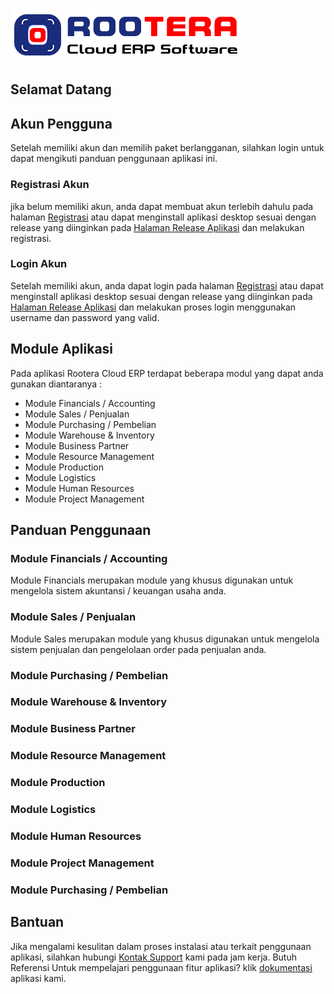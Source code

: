 ![Image](https://raw.githubusercontent.com/rooteracloud/desktop-app/gh-pages/logo.png)

## Selamat Datang

## Akun Pengguna
Setelah memiliki akun dan memilih paket berlangganan, silahkan login untuk dapat mengikuti panduan penggunaan aplikasi ini.

### Registrasi Akun
jika belum memiliki akun, anda dapat membuat akun terlebih dahulu pada halaman [Registrasi](https://cloud.rootera.co.id/register) atau dapat menginstall aplikasi desktop sesuai dengan release yang diinginkan pada [Halaman Release Aplikasi](https://github.com/rooteracloud/desktop-app/releases) dan melakukan registrasi.

### Login Akun
Setelah memiliki akun, anda dapat login pada halaman [Registrasi](https://cloud.rootera.co.id/login) atau dapat menginstall aplikasi desktop sesuai dengan release yang diinginkan pada [Halaman Release Aplikasi](https://github.com/rooteracloud/desktop-app/releases) dan melakukan proses login menggunakan username dan password yang valid.

## Module Aplikasi
Pada aplikasi Rootera Cloud ERP terdapat beberapa modul yang dapat anda gunakan diantaranya :
- Module Financials / Accounting
- Module Sales / Penjualan
- Module Purchasing / Pembelian
- Module Warehouse & Inventory
- Module Business Partner
- Module Resource Management
- Module Production
- Module Logistics
- Module Human Resources
- Module Project Management

## Panduan Penggunaan

### Module Financials / Accounting 
Module Financials merupakan module yang khusus digunakan untuk mengelola sistem akuntansi / keuangan usaha anda.

### Module Sales / Penjualan 
Module Sales merupakan module yang khusus digunakan untuk mengelola sistem penjualan dan pengelolaan order pada penjualan anda.

### Module Purchasing / Pembelian

### Module Warehouse & Inventory

### Module Business Partner

### Module Resource Management

### Module Production

### Module Logistics

### Module Human Resources

### Module Project Management

### Module Purchasing / Pembelian 

## Bantuan
Jika mengalami kesulitan dalam proses instalasi atau terkait penggunaan aplikasi, silahkan hubungi [Kontak Support](https://support.github.com/contact) kami pada jam kerja.
Butuh Referensi Untuk mempelajari penggunaan fitur aplikasi? klik [dokumentasi]() aplikasi kami.
